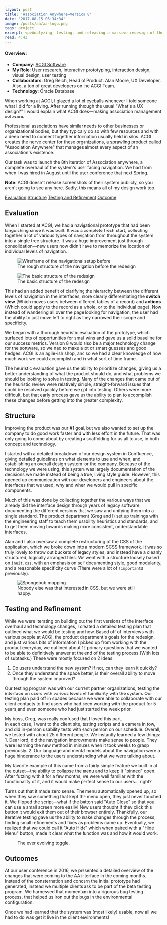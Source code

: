 ```yaml
---
layout: post
title: 'Association Anywhere—Version 8'
date: '2017-08-15 05:34:34'
image: /posts/aa/aa-logo.png
tags: project
excerpt: <p>Analyzing, testing, and releasing a massive redesign of the leading association management product</p>'
read: 4:43
---
```

#### Overview:

* **Company**: <a href="https://www.acgisoftware.com/">ACGI Software</a>
* **My Role**: User research, interactive prototyping, interaction design, visual design, user testing
* **Collaborators**: Greg Reich, Head of Product. Alan Moore, UX Developer. Also, a ton of great developers on the ACGI Team.
* **Technology**: Oracle Database

When working at ACGI, I glazed a lot of eyeballs whenever I told someone what I did for a living. After running through the usual "What's a UX design?" I would explain what ACGI does&mdash;making association management software. 

Professional associations have similar needs to other businesses or organizational bodies, but they typically do so with few resources and with a deep need to connect together information usually held in silos. ACGI creates the nerve center for these organizations, a sprawling product called "Association Anywhere" that manages almost every aspect of an association's existence.

Our task was to launch the 8th iteration of Association anywhere, a complete overhaul of the system's user facing navigation. We had from when I was hired in August until the user conference that next Spring.

**Note**: ACGI doesn't release screenshots of their system publicly, so you aren't going to see any here. Sadly, this means all of my design work too.

<div class="anchor-links">
    <a href="#evaluation">Evaluation</a>
    <a href="#structure">Structure</a>
    <a href="#testing-and-refinement">Testing and Refinement</a>
    <a href="#outcomes">Outcome</a>
</div>

## Evaluation

When I started at ACGI, we had a navigational prototype that had been languishing since it was built. It was a complete fresh start, collecting together a lot of various types of navigation from throughout the system into a single tree structure. It was a huge improvement just through consolidation&mdash;new users now didn't have to memorize the location of individual levels of navigation. 

<figure>
    <img alt="Wireframe of the navigational setup before" src="/images/posts/aa/aa-navigation-before.jpg" />
    <figcaption>The rough structure of the navigation before the redesign</figcaption>
</figure>

<figure>
    <img alt="The basic structure of the redesign" src="/images/posts/aa/aa-navigation-after.jpg" />
    <figcaption>The basic structure of the redesign</figcaption>
</figure>

This had an added benefit of clarifying the hierarchy between the different levels of navigation in the interfaces, more clearly differentiating the **switch view** (Which moves users between different tables of a record) and **actions** (Which could apply to the record as a whole, or to the individual page). Now instead of wandering all over the page looking for navigation, the user had the ability to just move left to right as they narrowed their scope and specificity.

We began with a thorough heuristic evaluation of the prototype, which surfaced lots of opportunities for small wins and gave us a solid baseline for our success metrics. Version 8 would also be a major technology change for the software, so we had to make a lot of smart guesses and good hedges. ACGI is an agile-ish shop, and so we had a clear knowledge of how much work we could accomplish and in what sort of time frame.

The heuristic evaluation gave us the ability to prioritize changes, giving us a better understanding of what the product should do, and what problems we should be looking to solve in testing. Many of the changes that came out of the heuristic review were relatively simple, straight-forward issues that could be resolved quickly before we got into testing. Others were more difficult, but that early process gave us the ability to plan to accomplish these changes before getting into the greater complexity.

## Structure

Improving the product was our #1 goal, but we also wanted to set up the company to do good work faster and with less effort in the future. That was only going to come about by creating a scaffolding for us all to use, in both concept and technology.

I started with a detailed breakdown of our design system in Confluence, giving detailed guidelines on what elements to use and when, and establishing an overall design system for the company. Because of the technology we were using, this system was largely documentation of the decisions we made instead of being a true, living style guide. However, this opened up communication with our developers and engineers about the interfaces that we used, why and when we would pull in specific components. 

Much of this was done by collecting together the various ways that we already did the interface design through years of legacy software, documenting the different versions that we saw and unifying them into a single standard. The product department (Greg and I) set up trainings with the engineering staff to teach them usability heuristics and standards, and to get them moving towards making more consistent, understandable interfaces.

Alan and I also oversaw a complete restructuring of the CSS of the application, which we broke down into a modern SCSS framework. It was so truly lovely to throw out buckets of legacy styles, and instead have a cleanly structured, logically arranged files. We went with a structure loosely based on `inuit.css`, with an emphasis on self documenting style, good modularity, and a reasonable specificity curve (There were a lot of `!important`s previously).

<figure>
    <img alt="Spongebob mopping" src="/images/posts/aa/spongebob-cleaning.gif" />
    <figcaption>Nobody else was that interested in CSS, but we were still happy.</figcaption>
</figure>

## Testing and Refinement

While we were iterating on building out the first versions of the interface overhaul and technology changes, I created a detailed testing plan that outlined what we would be testing and how. Based off of interviews with various people at ACGI, the product department's goals for the redesign, and just various bits of information I picked up from working with the product everyday, we outlined about 12 primary questions that we wanted to be able to definitively answer at the end of the testing process (With lots of subtasks.) These were mostly focused on 2 ideas:
1. Do users understand the new system? If not, can they learn it quickly?
2. Once they understand the space better, is their overall ability to move through the system improved?

Our testing program was with our current partner organizations, testing the interface on users with various levels of familiarity with the system. Our testing plan paid off in spades because we were able to collaborate with our client contacts to find users who had been working with the product for 5 years,and even someone who had just started the week prior.

<aside>My boss, Greg, was really confused that I loved this part.</aside>In each case, I went to the client site, testing scripts and a camera in tow, and did in-person usability tests with each person on our schedule. Overall, we tested with about 25 different people. We instantly learned a few things:
1. Dear lord, did the navigation improvements make sense to people. They were learning the new method in minutes when it took weeks to grasp previously.
2. Our language and mental models about the navigation were a huge hinderance to the users understanding what we were talking about.

My favorite example of this came from a fairly simple feature we built in at the outset&mdash;the ability to collapse the menu and to keep it "pinned" open. After futzing with it for a few months, we were well familiar with the functionality of it, and it would make perfect sense to our users... right?

Turns out that it made zero sense. The menu automatically opened up, so when they saw something that kept the menu open, they just never touched it. We flipped the script&mdash;what if the button said "Auto Close" so that you can use a small screen more easily! Now users thought if they click this button it would exit them out of their browser entirely. Thankfully, our iterative testing gave us the ability to make changes through the process, finding small refinements and fixes as problems came up. Eventually, we realized that we could call it "Auto Hide" which when paired with a "Hide Menu" button, made it clear what the function was and how it would work.

<figure>
    <img alt="" src="/images/posts/aa/aa-icons.jpg" />
    <figcaption>The ever evolving toggle.</figcaption>
</figure>

## Outcomes
At our user conference in 2016, we presented a detailed overview of the changes that were coming to the AA interface in the coming months. Instead of the consternation and concern the initial prototype had generated, instead we multiple clients ask to be part of the beta testing program. We harnessed that momentum into a rigorous bug testing process, that helped us iron out the bugs in the environmental configuration.

Once we had learned that the system was (most likely) usable, now all we had to do was get it live in the client environments!